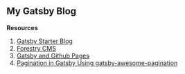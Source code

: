 ## My Gatsby Blog

**Resources**
1.  [Gatsby Starter Blog](https://github.com/gatsbyjs/gatsby-starter-blog)
2. [Forestry CMS](https://forestry.io/)
3. [Gatsby and Github Pages](https://blog.bitsrc.io/deploy-a-gatsby-site-on-github-pages-for-free-f18853c1b7a9)
4. [Pagination in Gatsby Using gatsby-awesome-pagination](https://alligator.io/gatsbyjs/pagination-in-gatsby/)

<!-- 3. [Gatsby Paginate](https://www.gatsbyjs.org/packages/gatsby-paginate/) -->